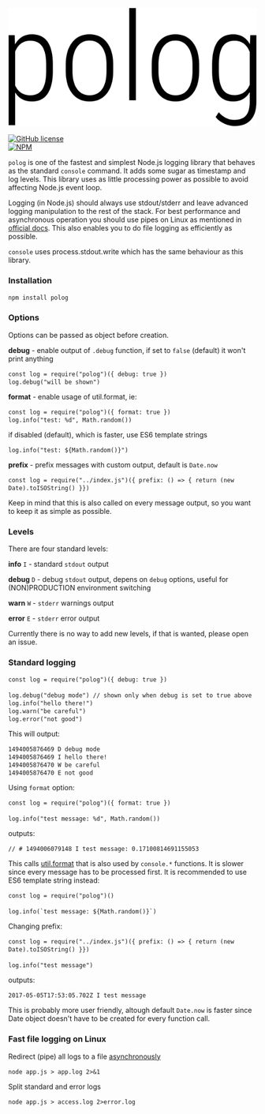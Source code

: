 <div align="center"><img src="misc/polog.png"/></div>

[![GitHub license](https://img.shields.io/github/license/mashape/apistatus.svg)](https://github.com/pkoretic/polog/blob/master/LICENSE)<br/>
[![NPM](https://nodei.co/npm/polog.png?downloads=true&downloadRank=true&stars=true)](https://www.npmjs.com/package/polog)

`polog` is one of the fastest and simplest Node.js logging library that behaves as the standard
`console` command. It adds some sugar as timestamp and log levels. This library uses as
little processing power as possible to avoid affecting Node.js event loop.

Logging (in Node.js) should always use stdout/stderr and leave advanced logging manipulation to the
rest of the stack. For best performance and asynchronous operation you should use pipes on Linux as
mentioned in [official docs](https://nodejs.org/api/process.html#process_a_note_on_process_i_o).
This also enables you to do file logging as efficiently as possible.

`console` uses process.stdout.write which has the same behaviour as this library.

### Installation

```
npm install polog
```

### Options

Options can be passed as object before creation.

**debug** - enable output of `.debug` function, if set to `false` (default) it won't print anything

```
const log = require("polog")({ debug: true })
log.debug("will be shown")
```

**format** - enable usage of util.format, ie:

```
const log = require("polog")({ format: true })
log.info("test: %d", Math.random())
```

if disabled (default), which is faster, use ES6 template strings

```
log.info("test: ${Math.random()}")
```

**prefix** - prefix messages with custom output, default is `Date.now`
```
const log = require("../index.js")({ prefix: () => { return (new Date).toISOString() }})
```

Keep in mind that this is also called on every message output, so you want to keep it as simple as
possible.

### Levels

There are four standard levels:

**info** `I` - standard `stdout` output

**debug** `D` - debug `stdout` output, depens on `debug` options, useful for (NON)PRODUCTION
environment switching

**warn** `W` - `stderr` warnings output

**error** `E` - `stderr` error output

Currently there is no way to add new levels, if that is wanted, please open an issue.

### Standard logging

```
const log = require("polog")({ debug: true })

log.debug("debug mode") // shown only when debug is set to true above
log.info("hello there!")
log.warn("be careful")
log.error("not good")
```

This will output:

```
1494005876469 D debug mode
1494005876469 I hello there!
1494005876470 W be careful
1494005876470 E not good
```

Using `format` option:

```
const log = require("polog")({ format: true })

log.info("test message: %d", Math.random())
```
outputs:

```
// # 1494006079148 I test message: 0.17100814691155053
```
This calls [util.format](https://nodejs.org/api/util.html#util_util_format_format_args) that is also
used by `console.*` functions. It is slower since every message has to be processed first. It is
recommended to use ES6 template string instead:

```
const log = require("polog")()

log.info(`test message: ${Math.random()}`)
````

Changing prefix:

```
const log = require("../index.js")({ prefix: () => { return (new Date).toISOString() }})

log.info("test message")
```

outputs:
```
2017-05-05T17:53:05.702Z I test message
```

This is probably more user friendly, altough default `Date.now` is faster since Date object doesn't
have to be created for every function call.

### Fast file logging on Linux

Redirect (pipe) all logs to a file [asynchronously](https://nodejs.org/api/process.html#process_a_note_on_process_i_o)

```
node app.js > app.log 2>&1
```

Split standard and error logs

```
node app.js > access.log 2>error.log
```
